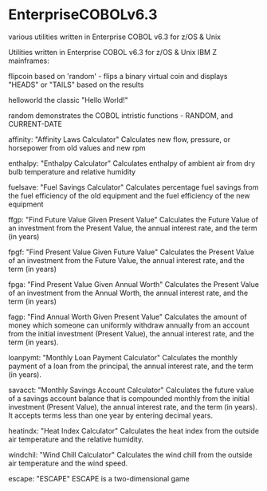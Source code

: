 # EnterpriseCOBOLv6.3
various utilities written in Enterprise COBOL v6.3 for z/OS &amp; Unix

Utilities written in Enterprise COBOL v6.3 for z/OS & Unix IBM Z mainframes:

flipcoin                 based on 'random' - flips a binary virtual coin and
                         displays "HEADS" or "TAILS" based on the results

helloworld               the classic "Hello World!"

random                   demonstrates the COBOL intristic functions - RANDOM,
                         and CURRENT-DATE

affinity: "Affinity Laws Calculator"    Calculates new flow, pressure, or
                                        horsepower from old values and new rpm

enthalpy: "Enthalpy Calculator"         Calculates enthalpy of ambient air from
                                        dry bulb temperature and relative
                                        humidity

fuelsave: "Fuel Savings Calculator"     Calculates percentage fuel savings from
                                        the fuel efficiency of the old equipment
                                        and the fuel efficiency of the new
                                        equipment

ffgp: "Find Future Value Given Present Value"   Calculates the Future Value of
                                                an investment from the Present
                                                Value, the annual interest
                                                rate, and the term (in years)

fpgf: "Find Present Value Given Future Value"   Calculates the Present Value of
                                                an investment from the Future
                                                Value, the annual interest
                                                rate, and the term (in years)

fpga: "Find Present Value Given Annual Worth"   Calculates the Present Value of
                                                an investment from the Annual
                                                Worth, the annual interest
                                                rate, and the term (in years)

fagp: "Find Annual Worth Given Present Value"   Calculates the amount of money
                                                which someone can uniformly
                                                withdraw annually from an
                                                account from the initial
                                                investment (Present Value), the
                                                annual interest rate, and the
                                                term (in years).

loanpymt: "Monthly Loan Payment Calculator"     Calculates the monthly payment
                                                of a loan from the principal,
                                                the annual interest rate, and
                                                the term (in years).

savacct: "Monthly Savings Account Calculator"   Calculates the future value of
                                                a savings account balance that
                                                is compounded monthly from the
                                                initial investment (Present
                                                Value), the annual interest
                                                rate, and the term (in years).
                                                It accepts terms less than one
                                                year by entering decimal years.

heatindx: "Heat Index Calculator"               Calculates the heat index from
                                                the outside air temperature
                                                and the relative humidity.
                                                
windchil: "Wind Chill Calculator"               Calculates the wind chill from
                                                the outside air temperature
                                                and the wind speed.
                                                
escape: "ESCAPE"                                ESCAPE is a two-dimensional game
